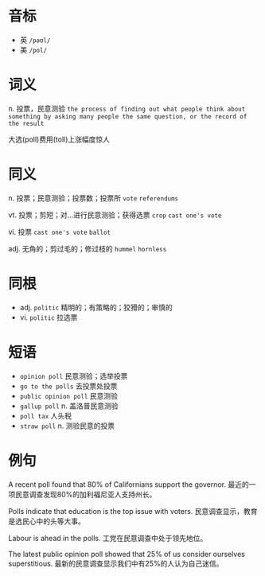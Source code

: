 # 音标

- 英 `/pəʊl/`
- 美 `/pol/`

# 词义

n. 投票，民意测验
`the process of finding out what people think about something by asking many people the same question, or the record of the result`



大选(poll)费用(toll)上涨幅度惊人

# 同义

n. 投票；民意测验；投票数；投票所
`vote` `referendums`

vt. 投票；剪短；对…进行民意测验；获得选票
`crop` `cast one's vote`

vi. 投票
`cast one's vote` `ballot`

adj. 无角的；剪过毛的；修过枝的
`hummel` `hornless`

# 同根

- adj. `politic` 精明的；有策略的；狡猾的；审慎的
- vi. `politic` 拉选票

# 短语

- `opinion poll` 民意测验；选举投票
- `go to the polls` 去投票处投票
- `public opinion poll` 民意测验
- `gallup poll` n. 盖洛普民意测验
- `poll tax` 人头税
- `straw poll` n. 测验民意的投票

# 例句

A recent poll found that 80% of Californians support the governor.
最近的一项民意调查发现80%的加利福尼亚人支持州长。

Polls indicate that education is the top issue with voters.
民意调查显示，教育是选民心中的头等大事。

Labour is ahead in the polls.
工党在民意调查中处于领先地位。

The latest public opinion poll showed that 25% of us consider ourselves superstitious.
最新的民意调查显示我们中有25%的人认为自己迷信。


